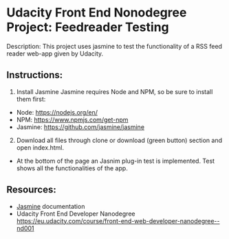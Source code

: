# Udacity Front End Nonodegree Project: Feedreader Testing

Description: 
This project uses jasmine to test the functionality of a RSS feed reader web-app given by Udacity.  

## Instructions:
1. Install Jasmine
Jasmine requires Node and NPM, so be sure to install them first:
 * Node:   https://nodejs.org/en/
 * NPM:    https://www.npmjs.com/get-npm
 * Jasmine: https://github.com/jasmine/jasmine
2.  Download all files through clone or download (green button) section and open index.html. 
- At the bottom of the page an Jasnim plug-in test is implemented. Test shows all the functionalities of the app.


## Resources:
* [Jasmine](http://jasmine.github.io/) documentation
* Udacity Front End Developer Nanodegree https://eu.udacity.com/course/front-end-web-developer-nanodegree--nd001
